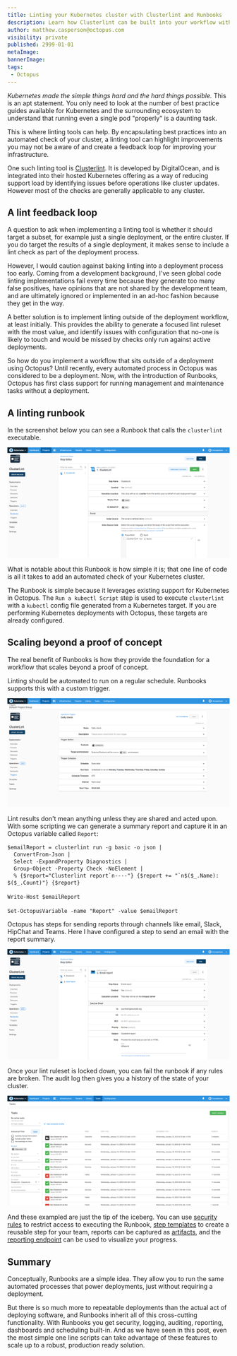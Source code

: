 ```yaml
---
title: Linting your Kubernetes cluster with Clusterlint and Runbooks
description: Learn how Clusterlint can be built into your workflow with Runbooks
author: matthew.casperson@octopus.com
visibility: private
published: 2999-01-01
metaImage:
bannerImage:
tags:
 - Octopus
---
```


*Kubernetes made the simple things hard and the hard things possible.* This is an apt statement. You only need to look at the number of best practice guides available for Kubernetes and the surrounding ecosystem to understand that running even a single pod "properly" is a daunting task.

This is where linting tools can help. By encapsulating best practices into an automated check of your cluster, a linting tool can highlight improvements you may not be aware of and create a feedback loop for improving your infrastructure.

One such linting tool is [Clusterlint](https://github.com/digitalocean/clusterlint). It is developed by DigitalOcean, and is integrated into their hosted Kubernetes offering as a way of reducing support load by identifying issues before operations like cluster updates. However most of the checks are generally applicable to any cluster.

## A lint feedback loop

A question to ask when implementing a linting tool is whether it should target a subset, for example just a single deployment, or the entire cluster. If you do target the results of a single deployment, it makes sense to include a lint check as part of the deployment process.

However, I would caution against baking linting into a deployment process too early. Coming from a development background, I've seen global code linting implementations fail every time because they generate too many false positives, have opinions that are not shared by the development team, and are ultimately ignored or implemented in an ad-hoc fashion because they get in the way.

A better solution is to implement linting outside of the deployment workflow, at least initially. This provides the ability to generate a focused lint ruleset with the most value, and identify issues with configuration that no-one is likely to touch and would be missed by checks only run against active deployments.

So how do you implement a workflow that sits outside of a deployment using Octopus? Until recently, every automated process in Octopus was considered to be a deployment. Now, with the introduction of Runbooks, Octopus has first class support for running management and maintenance tasks without a deployment.

## A linting runbook

In the screenshot below you can see a Runbook that calls the `clusterlint` executable.

![](clusterlint-runbook.png "width=500")

What is notable about this Runbook is how simple it is; that one line of code is all it takes to add an automated check of your Kubernetes cluster.

The Runbook is simple because it leverages existing support for Kubernetes in Octopus. The `Run a kubectl Script` step is used to execute `clusterlint` with a `kubectl` config file generated from a Kubernetes target. If you are performing Kubernetes deployments with Octopus, these targets are already configured.

## Scaling beyond a proof of concept

The real benefit of Runbooks is how they provide the foundation for a workflow that scales beyond a proof of concept.

Linting should be automated to run on a regular schedule. Runbooks supports this with a custom trigger.

![](runbook-schedule.png "width=500")

Lint results don't mean anything unless they are shared and acted upon. With some scripting we can generate a summary report and capture it in an Octopus variable called `Report`:

```
$emailReport = clusterlint run -g basic -o json |
  ConvertFrom-Json |
  Select -ExpandProperty Diagnostics |
  Group-Object -Property Check -NoElement |
  % {$report="Clusterlint report`n----"} {$report += "`n$($_.Name): $($_.Count)"} {$report}

Write-Host $emailReport

Set-OctopusVariable -name "Report" -value $emailReport
```

Octopus has steps for sending reports through channels like email, Slack, HipChat and Teams. Here I have configured a step to send an email with the report summary.

![](email.png "width=500")

Once your lint ruleset is locked down, you can fail the runbook if any rules are broken. The audit log then gives you a history of the state of your cluster.

![](audit.png "width=500")

And these exampled are just the tip of the iceberg. You can use [security rules](https://octopus.com/docs/administration/managing-users-and-teams) to restrict access to executing the Runbook, [step templates](https://octopus.com/docs/deployment-process/steps/custom-step-templates) to create a reusable step for your team, reports can be captured as [artifacts](https://octopus.com/docs/deployment-process/artifacts), and the [reporting endpoint](https://octopus.com/docs/administration/reporting) can be used to visualize your progress.

## Summary

Conceptually, Runbooks are a simple idea. They allow you to run the same automated processes that power deployments, just without requiring a deployment.

But there is so much more to repeatable deployments than the actual act of deploying software, and Runbooks inherit all of this cross-cutting functionality. With Runbooks you get security, logging, auditing, reporting, dashboards and scheduling built-in. And as we have seen in this post, even the most simple one line scripts can take advantage of these features to scale up to a robust, production ready solution.
